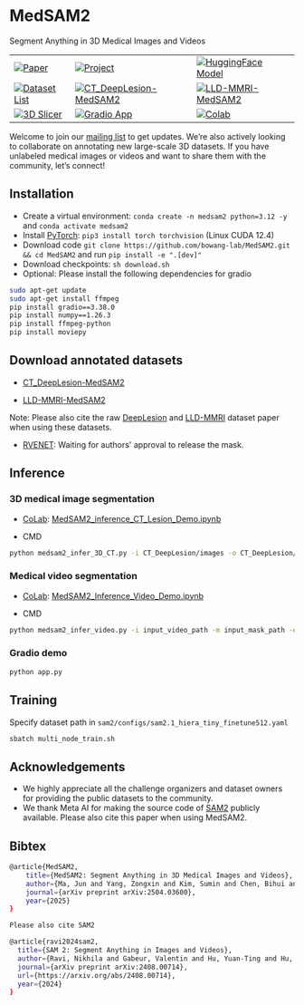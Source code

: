 # MedSAM2
Segment Anything in 3D Medical Images and Videos

<div align="center">
 <table align="center">
   <tr>
     <td><a href="https://arxiv.org/abs/2504.03600" target="_blank"><img src="https://img.shields.io/badge/arXiv-Paper-FF6B6B?style=for-the-badge&logo=arxiv&logoColor=white" alt="Paper"></a></td>
     <td><a href="https://medsam2.github.io/" target="_blank"><img src="https://img.shields.io/badge/Project-Page-4285F4?style=for-the-badge&logoColor=white" alt="Project"></a></td>
     <td><a href="https://huggingface.co/wanglab/MedSAM2" target="_blank"><img src="https://img.shields.io/badge/HuggingFace-Model-FFBF00?style=for-the-badge&logo=huggingface&logoColor=white" alt="HuggingFace Model"></a></td>
   </tr>
   <tr>
     <td><a href="https://medsam-datasetlist.github.io/" target="_blank"><img src="https://img.shields.io/badge/Dataset-List-00B89E?style=for-the-badge" alt="Dataset List"></a></td>
     <td><a href="https://huggingface.co/datasets/wanglab/CT_DeepLesion-MedSAM2" target="_blank"><img src="https://img.shields.io/badge/Dataset-CT__DeepLesion-28A745?style=for-the-badge" alt="CT_DeepLesion-MedSAM2"></a></td>
     <td><a href="https://huggingface.co/datasets/wanglab/LLD-MMRI-MedSAM2" target="_blank"><img src="https://img.shields.io/badge/Dataset-LLD--MMRI-FF6B6B?style=for-the-badge" alt="LLD-MMRI-MedSAM2"></a></td>
   </tr>
   <tr>
     <td><a href="https://github.com/bowang-lab/MedSAMSlicer/tree/MedSAM2" target="_blank"><img src="https://img.shields.io/badge/3D_Slicer-Plugin-000000?style=for-the-badge" alt="3D Slicer"></a></td>
     <td><a href="https://github.com/bowang-lab/MedSAM2/blob/main/app.py" target="_blank"><img src="https://img.shields.io/badge/Gradio-Demo-F9D371?style=for-the-badge&logo=gradio&logoColor=white" alt="Gradio App"></a></td>
     <td><a href="https://colab.research.google.com/drive/1MKna9Sg9c78LNcrVyG58cQQmaePZq2k2?usp=sharing" target="_blank"><img src="https://img.shields.io/badge/Colab-Notebook-F9AB00?style=for-the-badge&logo=googlecolab&logoColor=white" alt="Colab"></a></td>
   </tr>
 </table>
</div>

Welcome to join our [mailing list](https://forms.gle/bLxGb5SEpdLCUChQ7) to get updates. We’re also actively looking to collaborate on annotating new large-scale 3D datasets. If you have unlabeled medical images or videos and want to share them with the community, let’s connect!


## Installation 

- Create a virtual environment: `conda create -n medsam2 python=3.12 -y` and `conda activate medsam2` 
- Install [PyTorch](https://pytorch.org/get-started/locally/): `pip3 install torch torchvision` (Linux CUDA 12.4)
- Download code `git clone https://github.com/bowang-lab/MedSAM2.git && cd MedSAM2` and run `pip install -e ".[dev]"`
- Download checkpoints: `sh download.sh`
- Optional: Please install the following dependencies for gradio

```bash
sudo apt-get update
sudo apt-get install ffmpeg
pip install gradio==3.38.0
pip install numpy==1.26.3 
pip install ffmpeg-python 
pip install moviepy
```

## Download annotated datasets

- [CT_DeepLesion-MedSAM2](https://huggingface.co/datasets/wanglab/CT_DeepLesion-MedSAM2)



- [LLD-MMRI-MedSAM2](https://huggingface.co/datasets/wanglab/LLD-MMRI-MedSAM2) 

Note: Please also cite the raw [DeepLesion](https://doi.org/10.1117/1.JMI.5.3.036501) and [LLD-MMRI](https://www.sciencedirect.com/science/article/pii/S0893608025001078) dataset paper when using these datasets. 

- [RVENET](https://rvenet.github.io/dataset/): Waiting for authors' approval to release the mask.  


## Inference

### 3D medical image segmentation

- [CoLab](https://colab.research.google.com/drive/1MKna9Sg9c78LNcrVyG58cQQmaePZq2k2?usp=sharing): [MedSAM2_inference_CT_Lesion_Demo.ipynb](notebooks/MedSAM2_inference_CT_Lesion.ipynb)

- CMD

```bash
python medsam2_infer_3D_CT.py -i CT_DeepLesion/images -o CT_DeepLesion/segmentation
```

### Medical video segmentation

- [CoLab](https://colab.research.google.com/drive/1hyVyGh7qjTbFMuv568YcRoccdkNuDTaW?usp=sharing): [MedSAM2_Inference_Video_Demo.ipynb](notebooks/MedSAM2_Inference_Video.ipynb)


- CMD

```bash
python medsam2_infer_video.py -i input_video_path -m input_mask_path -o output_video_path 
```




### Gradio demo

```bash
python app.py
```

## Training

Specify dataset path in `sam2/configs/sam2.1_hiera_tiny_finetune512.yaml`

```bash
sbatch multi_node_train.sh
```

## Acknowledgements

- We highly appreciate all the challenge organizers and dataset owners for providing the public datasets to the community.
- We thank Meta AI for making the source code of [SAM2](https://github.com/facebookresearch/sam2) publicly available. Please also cite this paper when using MedSAM2. 


## Bibtex

```bash
@article{MedSAM2,
    title={MedSAM2: Segment Anything in 3D Medical Images and Videos},
    author={Ma, Jun and Yang, Zongxin and Kim, Sumin and Chen, Bihui and Baharoon, Mohammed and Fallahpour, Adibvafa and Asakereh, Reza and Lyu, Hongwei and Wang, Bo},
    journal={arXiv preprint arXiv:2504.03600},
    year={2025}
}

Please also cite SAM2

@article{ravi2024sam2,
  title={SAM 2: Segment Anything in Images and Videos},
  author={Ravi, Nikhila and Gabeur, Valentin and Hu, Yuan-Ting and Hu, Ronghang and Ryali, Chaitanya and Ma, Tengyu and Khedr, Haitham and R{\"a}dle, Roman and Rolland, Chloe and Gustafson, Laura and Mintun, Eric and Pan, Junting and Alwala, Kalyan Vasudev and Carion, Nicolas and Wu, Chao-Yuan and Girshick, Ross and Doll{\'a}r, Piotr and Feichtenhofer, Christoph},
  journal={arXiv preprint arXiv:2408.00714},
  url={https://arxiv.org/abs/2408.00714},
  year={2024}
}
```

